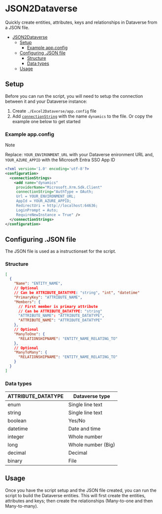 # JSON2Dataverse
Quickly create entities, attributes, keys and relationships in Dataverse from a JSON file.
- [JSON2Dataverse](#json2dataverse)
  - [Setup](#setup)
    - [Example app.config](#example-appconfig)
  - [Configuring .JSON file](#configuring-json-file)
    - [Structure](#structure)
    - [Data types](#data-types)
  - [Usage](#usage)

## Setup
Before you can run the script, you will need to setup the connection between it and your Dataverse instance:

 1. Create `./Excel2Dataverse/app.config` file
 2. Add [`connectionString`](https://learn.microsoft.com/en-us/power-apps/developer/data-platform/xrm-tooling/use-connection-strings-xrm-tooling-connect#connection-string-parameters) with the name `dynamics` to the file. Or copy the example one below to get started 

### Example app.config

> [!NOTE]
> Replace: `YOUR_ENVIRONMENT_URL` with your Dataverse enironment URL and, `YOUR_AZURE_APPID` with the Microsoft Entra SSO App ID

```xml
<?xml version='1.0' encoding='utf-8'?>
<configuration>
  <connectionStrings>
    <add name="dynamics"
     providerName="Microsoft.Xrm.Sdk.Client"
     connectionString="AuthType = OAuth;
     Url = YOUR_ENVIRONMENT_URL;
     AppId = YOUR_AZURE_APPID;
     RedirectUri = http://localhost:64636;
     LoginPrompt = Auto;
     RequireNewInstance = True" />
  </connectionStrings>
</configuration>
```

## Configuring .JSON file
The JSON file is used as a instructionset for the script.

### Structure
```json
[
  {
    "Name": "ENTITY_NAME",
    // Optional
    // Can be ATTRIBUTE_DATATYPE: "string", "int", "datetime"
    "PrimaryKey": "ATTRIBUTE_NAME",   
    "Members": {
      // First member is primary attribute
      // Can be ATTRIBUTE_DATATYPE: "string"
      "ATTRIBUTE_NAME": "ATTRIBUTE_DATATYPE",
      "ATTRIBUTE_NAME": "ATTRIBUTE_DATATYPE"
    },
    // Optional
    "ManyToOne": {
      "RELATIONSHIPNAME": "ENTITY_NAME_RELATING_TO"
    },
    // Optional
    "ManyToMany": {
      "RELATIONSHIPNAME": "ENTITY_NAME_RELATING_TO"
    }
  }
]
```

### Data types
| ATTRIBUTE_DATATYPE | Dataverse type     |
|--------------------|--------------------|
| enum               | Single line text   |
| string             | Single line text   |
| boolean            | Yes/No             |
| datetime           | Date and time      |
| integer            | Whole number       |
| long               | Whole number (Big) |
| decimal            | Decimal            |
| binary             | File               |

## Usage
Once you have the script setup and the JSON file created, you can run the script to build the Dataverse entities. This will first create the entities, attributes and keys; then create the relationships (Many-to-one and then Many-to-many).
